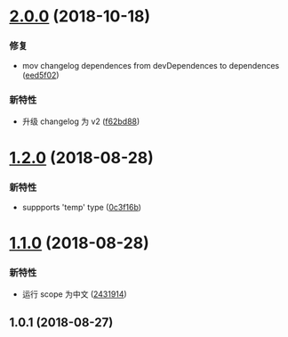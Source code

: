 # [2.0.0](https://github.com/imcuttle/commitlint-config-befe/compare/v1.2.0...v2.0.0) (2018-10-18)


### 修复

* mov changelog dependences from devDependences to dependences ([eed5f02](https://github.com/imcuttle/commitlint-config-befe/commit/eed5f02))


### 新特性

* 升级 changelog 为 v2 ([f62bd88](https://github.com/imcuttle/commitlint-config-befe/commit/f62bd88))


# [1.2.0](https://github.com/imcuttle/commitlint-config-befe/compare/v1.1.0...v1.2.0) (2018-08-28)


### 新特性

* suppports 'temp' type ([0c3f16b](https://github.com/imcuttle/commitlint-config-befe/commit/0c3f16b))


# [1.1.0](https://github.com/imcuttle/commitlint-config-befe/compare/v1.0.1...v1.1.0) (2018-08-28)


### 新特性

* 运行 scope 为中文 ([2431914](https://github.com/imcuttle/commitlint-config-befe/commit/2431914))


## 1.0.1 (2018-08-27)


